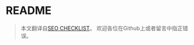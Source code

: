 README
===

> 本文翻译自[SEO CHECKLIST](http://www.clickminded.com/seo-checklist/)。
> 欢迎各位在Github上或者留言中指正错误。
